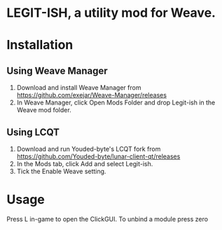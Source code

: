# LEGIT-ISH, a utility mod for Weave.

# Installation
## Using Weave Manager
1. Download and install Weave Manager from https://github.com/exejar/Weave-Manager/releases
2. In Weave Manager, click Open Mods Folder and drop Legit-ish in the Weave mod folder.

## Using LCQT
1. Download and run Youded-byte's LCQT fork from https://github.com/Youded-byte/lunar-client-qt/releases
2. In the Mods tab, click Add and select Legit-ish.
3. Tick the Enable Weave setting.

# Usage
Press L in-game to open the ClickGUI. 
To unbind a module press zero
